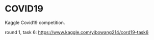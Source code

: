 # COVID19
Kaggle Covid19 competition.

round 1, task 6:
https://www.kaggle.com/yibowang214/cord19-task6
